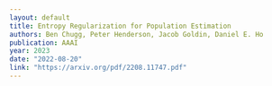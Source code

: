 ```yaml
---
layout: default 
title: Entropy Regularization for Population Estimation
authors: Ben Chugg, Peter Henderson, Jacob Goldin, Daniel E. Ho 
publication: AAAI
year: 2023
date: "2022-08-20"
link: "https://arxiv.org/pdf/2208.11747.pdf"
---
```

